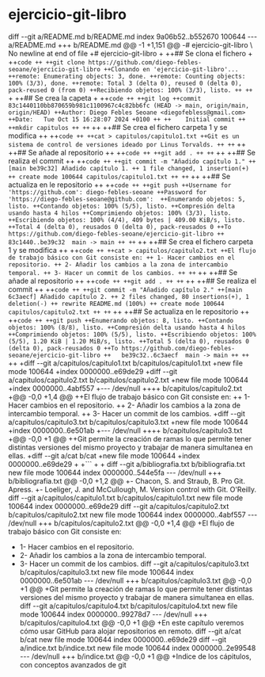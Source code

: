 # ejercicio-git-libro

diff --git a/README.md b/README.md
index 9a06b52..b552670 100644
--- a/README.md
+++ b/README.md
@@ -1 +1,151 @@
-# ejercicio-git-libro
\ No newline at end of file
+# ejercicio-git-libro
+
++## Se clona el fichero
+
++```code
++
++git clone https://github.com/diego-febles-seoane/ejercicio-git-libro
++Clonando en 'ejercicio-git-libro'...
++remote: Enumerating objects: 3, done.
++remote: Counting objects: 100% (3/3), done.
++remote: Total 3 (delta 0), reused 0 (delta 0), pack-reused 0 (from 0)
++Recibiendo objetos: 100% (3/3), listo.
++
++```
+
++## Se crea la capeta 
+
++```code
++
++git log
++commit 83c1440110bb870659b981c1100967c4c82bb6fc (HEAD -> main, origin/main, origin/HEAD)
++Author: Diego Febles Seoane <diegofebless@gmail.com>
++Date:   Tue Oct 15 16:28:07 2024 +0100
++
++    Initial commit
++
++mkdir capitulos
++
++```
++
++## Se crea el fichero carpeta 1 y se modifica
++
++```code
++
++cat > capitulos/capitulo1.txt
++Git es un sistema de control de versiones ideado por Linus Torvalds.
++
++```
++
++## Se añade al repositorio
++
++```code
++
++git add .
++
++```
++
++## Se realiza el commit 
++
++```code
++
++git commit -m "Añadido capítulo 1."
++[main be39c32] Añadido capítulo 1.
++ 1 file changed, 1 insertion(+)
++ create mode 100644 capitulos/capitulo1.txt
++
++```
++
++## Se actualiza en le repositorio
++
++```code
++
++git push
++Username for 'https://github.com': diego-febles-seoane
++Password for 'https://diego-febles-seoane@github.com': 
++Enumerando objetos: 5, listo.
++Contando objetos: 100% (5/5), listo.
++Compresión delta usando hasta 4 hilos
++Comprimiendo objetos: 100% (3/3), listo.
++Escribiendo objetos: 100% (4/4), 409 bytes | 409.00 KiB/s, listo.
++Total 4 (delta 0), reusados 0 (delta 0), pack-reusados 0
++To https://github.com/diego-febles-seoane/ejercicio-git-libro
++   83c1440..be39c32  main -> main
++
++```
++
++## Se crea el fichero carpeta 1 y se modifica
++
++```code
++
++cat > capitulos/capitulo2.txt
++El flujo de trabajo básico con Git consiste en:
++ 1- Hacer cambios en el repositorio.
++ 2- Añadir los cambios a la zona de intercambio temporal.
++ 3- Hacer un commit de los cambios.
++
++```
++
++## Se añade al repositorio
++
++```code
++
++git add .
++
++```
++
++## Se realiza el commit 
++
++```code
++
++git commit -m "Añadido capítulo 2."
++[main 6c3aecf] Añadido capítulo 2.
++ 2 files changed, 80 insertions(+), 1 deletion(-)
++ rewrite README.md (100%)
++ create mode 100644 capitulos/capitulo2.txt
++
++```
++
++## Se actualiza en le repositorio
++
++```code
++
++git push
++Enumerando objetos: 8, listo.
++Contando objetos: 100% (8/8), listo.
++Compresión delta usando hasta 4 hilos
++Comprimiendo objetos: 100% (5/5), listo.
++Escribiendo objetos: 100% (5/5), 1.20 KiB | 1.20 MiB/s, listo.
++Total 5 (delta 0), reusados 0 (delta 0), pack-reusados 0
++To https://github.com/diego-febles-seoane/ejercicio-git-libro
++   be39c32..6c3aecf  main -> main
++
++```
++
+diff --git a/capitulos/capitulo1.txt b/capitulos/capitulo1.txt
+new file mode 100644
+index 0000000..e69de29
+diff --git a/capitulos/capitulo2.txt b/capitulos/capitulo2.txt
+new file mode 100644
+index 0000000..4abf557
+--- /dev/null
++++ b/capitulos/capitulo2.txt
+@@ -0,0 +1,4 @@
++El flujo de trabajo básico con Git consiste en:
++ 1- Hacer cambios en el repositorio.
++ 2- Añadir los cambios a la zona de intercambio temporal.
++ 3- Hacer un commit de los cambios.
+diff --git a/capitulos/capitulo3.txt b/capitulos/capitulo3.txt
+new file mode 100644
+index 0000000..6e501ab
+--- /dev/null
++++ b/capitulos/capitulo3.txt
+@@ -0,0 +1 @@
++Git permite la creación de ramas lo que permite tener distintas versiones del mismo proyecto y trabajar de manera simultanea en ellas.
+diff --git a/cat b/cat
+new file mode 100644
+index 0000000..e69de29
+
+```
+
+
diff --git a/bibliografia.txt b/bibliografia.txt
new file mode 100644
index 0000000..544e5fa
--- /dev/null
+++ b/bibliografia.txt
@@ -0,0 +1,2 @@
+- Chacon, S. and Straub, B. Pro Git. Apress.
+- Loeliger, J. and McCullough, M. Version control with Git. O'Reilly.
diff --git a/capitulos/capitulo1.txt b/capitulos/capitulo1.txt
new file mode 100644
index 0000000..e69de29
diff --git a/capitulos/capitulo2.txt b/capitulos/capitulo2.txt
new file mode 100644
index 0000000..4abf557
--- /dev/null
+++ b/capitulos/capitulo2.txt
@@ -0,0 +1,4 @@
+El flujo de trabajo básico con Git consiste en:
+ 1- Hacer cambios en el repositorio.
+ 2- Añadir los cambios a la zona de intercambio temporal.
+ 3- Hacer un commit de los cambios.
diff --git a/capitulos/capitulo3.txt b/capitulos/capitulo3.txt
new file mode 100644
index 0000000..6e501ab
--- /dev/null
+++ b/capitulos/capitulo3.txt
@@ -0,0 +1 @@
+Git permite la creación de ramas lo que permite tener distintas versiones del mismo proyecto y trabajar de manera simultanea en ellas.
diff --git a/capitulos/capitulo4.txt b/capitulos/capitulo4.txt
new file mode 100644
index 0000000..99278d7
--- /dev/null
+++ b/capitulos/capitulo4.txt
@@ -0,0 +1 @@
+En este capítulo veremos cómo usar GitHub para alojar repositorios en remoto.
diff --git a/cat b/cat
new file mode 100644
index 0000000..e69de29
diff --git a/indice.txt b/indice.txt
new file mode 100644
index 0000000..2e99548
--- /dev/null
+++ b/indice.txt
@@ -0,0 +1 @@
+Indice de los cápitulos, con conceptos avanzados de git

```